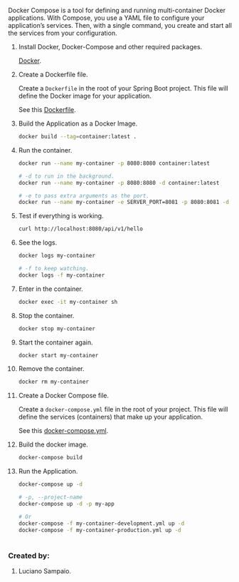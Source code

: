 Docker Compose is a tool for defining and running multi-container Docker applications. With Compose, you use a YAML file to configure your application’s services. Then, with a single command, you create and start all the services from your configuration.

1. Install Docker, Docker-Compose and other required packages.

    [Docker](docker.md).

1. Create a Dockerfile file.

    Create a `Dockerfile` in the root of your Spring Boot project. This file will define the Docker image for your application.

    See this [Dockerfile](../../../samples/06-container/Dockerfile).

1. Build the Application as a Docker Image.

    ```bash
    docker build --tag=container:latest .
    ```

1. Run the container.

    ```bash
    docker run --name my-container -p 8080:8080 container:latest

    # -d to run in the background.
    docker run --name my-container -p 8080:8080 -d container:latest

    # -e to pass extra arguments as the port.
    docker run --name my-container -e SERVER_PORT=8081 -p 8080:8081 -d container:latest
    ```

1. Test if everything is working.

    ```bash
    curl http://localhost:8080/api/v1/hello
    ```

1. See the logs.
    ```bash
    docker logs my-container

    # -f to keep watching.
    docker logs -f my-container
    ```

1. Enter in the container.
    ```bash
    docker exec -it my-container sh
    ```

1. Stop the container.
    ```bash
    docker stop my-container
    ```

1. Start the container again.
    ```bash
    docker start my-container
    ```

1. Remove the container.
    ```bash
    docker rm my-container
    ```

1. Create a Docker Compose file.

    Create a `docker-compose.yml` file in the root of your project. This file will define the services (containers) that make up your application.

    See this [docker-compose.yml](../../../samples/06-container/docker-compose.yml).

1. Build the docker image.
    ```bash
    docker-compose build
    ```

1. Run the Application.
    ```bash
    docker-compose up -d

    # -p, --project-name
    docker-compose up -d -p my-app

    # Or
    docker-compose -f my-container-development.yml up -d
    docker-compose -f my-container-production.yml up -d
    ```

#
### Created by:

1. Luciano Sampaio.
